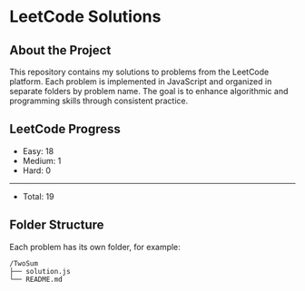 # LeetCode Solutions

##  About the Project

This repository contains my solutions to problems from the LeetCode platform. Each problem is implemented in JavaScript and organized in separate folders by problem name. The goal is to enhance algorithmic and programming skills through consistent practice.


## LeetCode Progress
- Easy: 18
- Medium: 1
- Hard: 0
______________
- Total: 19

##  Folder Structure

Each problem has its own folder, for example:

```
/TwoSum
├── solution.js
└── README.md
```

